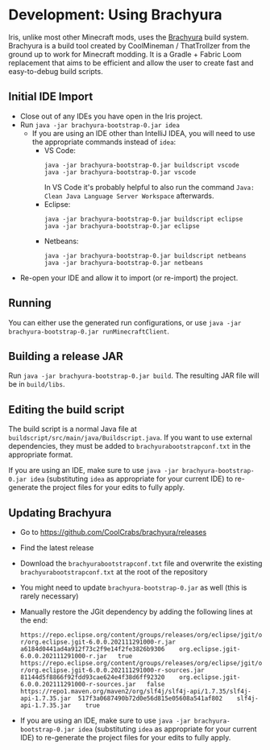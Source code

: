 # Development: Using Brachyura

Iris, unlike most other Minecraft mods, uses the [Brachyura](https://github.com/CoolCrabs/brachyura) build system. Brachyura is a build tool created by CoolMineman / ThatTrollzer from the ground up to work for Minecraft modding. It is a Gradle + Fabric Loom replacement that aims to be efficient and allow the user to create fast and easy-to-debug build scripts.


## Initial IDE Import

- Close out of any IDEs you have open in the Iris project.
- Run `java -jar brachyura-bootstrap-0.jar idea`
    - If you are using an IDE other than IntelliJ IDEA, you will need to use the appropriate commands instead of `idea`:
      - VS Code:
        ```
        java -jar brachyura-bootstrap-0.jar buildscript vscode
        java -jar brachyura-bootstrap-0.jar vscode
        ```
        In VS Code it's probably helpful to also run the command `Java: Clean Java Language Server Workspace` afterwards.
      - Eclipse:
        ```
        java -jar brachyura-bootstrap-0.jar buildscript eclipse
        java -jar brachyura-bootstrap-0.jar eclipse
        ```
      - Netbeans:
        ```
        java -jar brachyura-bootstrap-0.jar buildscript netbeans
        java -jar brachyura-bootstrap-0.jar netbeans
        ```
- Re-open your IDE and allow it to import (or re-import) the project.


## Running

You can either use the generated run configurations, or use `java -jar brachyura-bootstrap-0.jar runMinecraftClient`.


## Building a release JAR

Run `java -jar brachyura-bootstrap-0.jar build`. The resulting JAR file will be in `build/libs`.


## Editing the build script

The build script is a normal Java file at `buildscript/src/main/java/Buildscript.java`. If you want to use external dependencies, they must be added to `brachyurabootstrapconf.txt` in the appropriate format.

If you are using an IDE, make sure to use `java -jar brachyura-bootstrap-0.jar idea` (substituting `idea` as appropriate for your current IDE) to re-generate the project files for your edits to fully apply.


## Updating Brachyura

- Go to https://github.com/CoolCrabs/brachyura/releases
- Find the latest release
- Download the `brachyurabootstrapconf.txt` file and overwrite the existing `brachyurabootstrapconf.txt` at the root of the repository
- You might need to update `brachyura-bootstrap-0.jar` as well (this is rarely necessary)
- Manually restore the JGit dependency by adding the following lines at the end:

    ```
    https://repo.eclipse.org/content/groups/releases/org/eclipse/jgit/org.eclipse.jgit/6.0.0.202111291000-r/org.eclipse.jgit-6.0.0.202111291000-r.jar	a6184d0441ad4a912f73c2f9e14f2fe3826b9306	org.eclipse.jgit-6.0.0.202111291000-r.jar	true
    https://repo.eclipse.org/content/groups/releases/org/eclipse/jgit/org.eclipse.jgit/6.0.0.202111291000-r/org.eclipse.jgit-6.0.0.202111291000-r-sources.jar	81144d5f8866f92fdd93cae624e4f38d6ff92320	org.eclipse.jgit-6.0.0.202111291000-r-sources.jar	false
    https://repo1.maven.org/maven2/org/slf4j/slf4j-api/1.7.35/slf4j-api-1.7.35.jar	517f3a0687490b72d0e56d815e05608a541af802	slf4j-api-1.7.35.jar	true
    ```

- If you are using an IDE, make sure to use `java -jar brachyura-bootstrap-0.jar idea` (substituting `idea` as appropriate for your current IDE) to re-generate the project files for your edits to fully apply.
